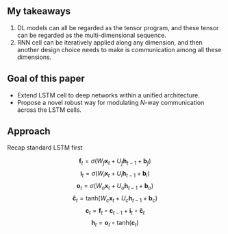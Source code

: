 ## My takeaways

1. DL models can all be regarded as the tensor program, and these tensor can be regarded as the multi-dimensional sequence.
1. RNN cell can be iteratively applied along any dimension, and then another design choice needs to make is communication among all these dimensions.

## Goal of this paper

- Extend LSTM cell to deep networks within a unified architecture.
- Propose a novel robust way for modulating $N$-way communication across the LSTM cells.

## Approach

Recap standard LSTM first

$$\mathbf{f}_t = \sigma (W_f\mathbf{x}_t + U_f\mathbf{h}_{t-1} + \mathbf{b}_f) \tag{1}$$
$$\mathbf{i}_t = \sigma (W_i\mathbf{x}_t + U_i\mathbf{h}_{t-1} + \mathbf{b}_i) \tag{2}$$
$$\mathbf{o}_t = \sigma (W_o\mathbf{x}_t + U_o\mathbf{h}_{t-1} + \mathbf{b}_o) \tag{3}$$
$$\mathbf{\hat{c}}_t = \text{tanh}(W_c\mathbf{x}_t + U_c\mathbf{h}_{t-1} + \mathbf{b}_c) \tag{4}$$
$$\mathbf{c}_t = \mathbf{f}_t \circ \mathbf{c}_{t-1} + \mathbf{i}_t \circ \mathbf{\tilde{c}}_t \tag{5}$$
$$\mathbf{h}_t = \mathbf{o}_t \circ \text{tanh}(\mathbf{c}_t) \tag{6}$$

